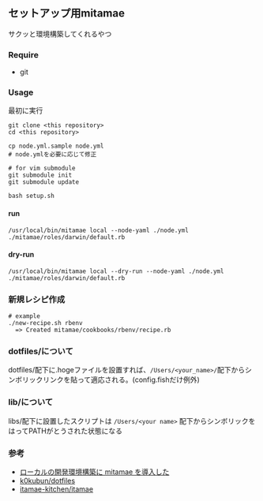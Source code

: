 ## セットアップ用mitamae
サクッと環境構築してくれるやつ

### Require
- git

### Usage

最初に実行

```shell
git clone <this repository>
cd <this repository>

cp node.yml.sample node.yml
# node.ymlを必要に応じて修正

# for vim submodule
git submodule init
git submodule update

bash setup.sh
```

#### run
```shell
/usr/local/bin/mitamae local --node-yaml ./node.yml ./mitamae/roles/darwin/default.rb
```

#### dry-run
```shell
/usr/local/bin/mitamae local --dry-run --node-yaml ./node.yml ./mitamae/roles/darwin/default.rb
```

### 新規レシピ作成

```shell
# example
./new-recipe.sh rbenv
  => Created mitamae/cookbooks/rbenv/recipe.rb
```

### dotfiles/について

dotfiles/配下に.hogeファイルを設置すれば、`/Users/<your_name>/`配下からシンボリックリンクを貼って適応される。(config.fishだけ例外)

### lib/について

libs/配下に設置したスクリプトは `/Users/<your name>` 配下からシンボリックをはってPATHがとうされた状態になる

### 参考
- [ローカルの開発環境構築に mitamae を導入した](https://lime1024.hateblo.jp/entry/2021/05/12/233622)
- [k0kubun/dotfiles](https://github.com/k0kubun/dotfiles)
- [itamae-kitchen/itamae](https://github.com/itamae-kitchen/itamae)
